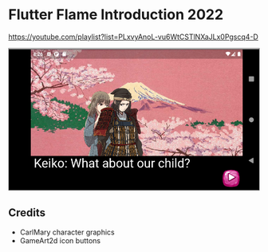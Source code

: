 # Flutter Flame Introduction 2022

https://youtube.com/playlist?list=PLxvyAnoL-vu6WtCSTlNXaJLx0Pgscq4-D

![screenshot](readme_assets/screenshot_2022_01_20.png)

## Credits

* CarlMary character graphics
* GameArt2d icon buttons